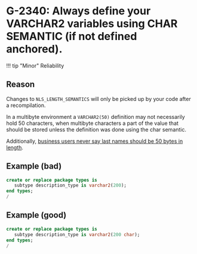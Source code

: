 # G-2340: Always define your VARCHAR2 variables using CHAR SEMANTIC (if not defined anchored).

!!! tip "Minor"
    Reliability

## Reason

Changes to `NLS_LENGTH_SEMANTICS` will only be picked up by your code after a recompilation.

In a multibyte environment a `VARCHAR2(50)` definition may not necessarily hold 50 characters, when multibyte characters a part of the value that should be stored unless the definition was done using the char semantic.

Additionally, <a href="https://carsandcode.com/2019/01/14/names-can-be-up-to-50-bytes-in-length/" target="_blank"> business users never say last names should be 50 bytes in length</a>.

## Example (bad)

```sql
create or replace package types is
   subtype description_type is varchar2(200);
end types;
/
```

## Example (good)

```sql
create or replace package types is
   subtype description_type is varchar2(200 char);
end types;
/
```
